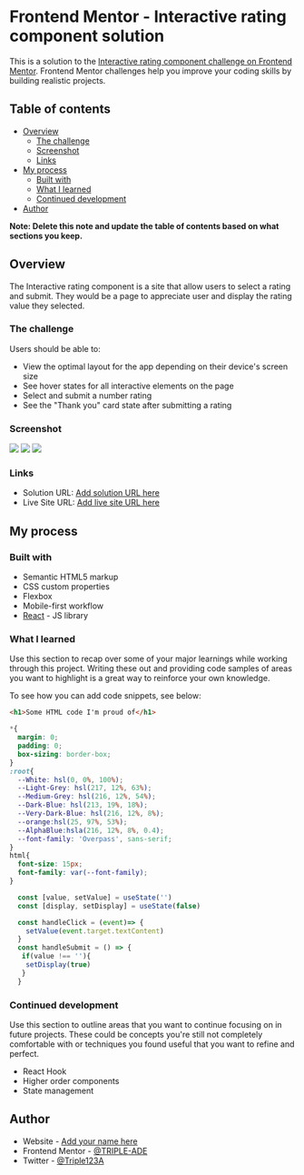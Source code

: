 # Frontend Mentor - Interactive rating component solution

This is a solution to the [Interactive rating component challenge on Frontend Mentor](https://www.frontendmentor.io/challenges/interactive-rating-component-koxpeBUmI). Frontend Mentor challenges help you improve your coding skills by building realistic projects. 

## Table of contents

- [Overview](#overview)
  - [The challenge](#the-challenge)
  - [Screenshot](#screenshot)
  - [Links](#links)
- [My process](#my-process)
  - [Built with](#built-with)
  - [What I learned](#what-i-learned)
  - [Continued development](#continued-development)
- [Author](#author)

**Note: Delete this note and update the table of contents based on what sections you keep.**

## Overview
The Interactive rating component is a site that allow users to select a rating and submit. They would be a page to appreciate user and display the rating value they selected.

### The challenge

Users should be able to:

- View the optimal layout for the app depending on their device's screen size
- See hover states for all interactive elements on the page
- Select and submit a number rating
- See the "Thank you" card state after submitting a rating

### Screenshot

![](./src/designs/screencapture-localhost-5173-2023-05-05-17_52_49.png)
![](./src/designs/screencapture-localhost-5173-2023-05-05-17_53_15.png)
![](./src/designs/screencapture-localhost-5173-2023-05-05-17_54_11.png)


### Links

- Solution URL: [Add solution URL here](https://github.com/TRIPLE-ADE/react_rating_component)
- Live Site URL: [Add live site URL here](https://react-rating-site.netlify.app/)

## My process

### Built with

- Semantic HTML5 markup
- CSS custom properties
- Flexbox
- Mobile-first workflow
- [React](https://reactjs.org/) - JS library

### What I learned

Use this section to recap over some of your major learnings while working through this project. Writing these out and providing code samples of areas you want to highlight is a great way to reinforce your own knowledge.

To see how you can add code snippets, see below:

```html
<h1>Some HTML code I'm proud of</h1>
```
```css
*{
  margin: 0;
  padding: 0;
  box-sizing: border-box;
}
:root{
  --White: hsl(0, 0%, 100%);
  --Light-Grey: hsl(217, 12%, 63%);
  --Medium-Grey: hsl(216, 12%, 54%);
  --Dark-Blue: hsl(213, 19%, 18%);
  --Very-Dark-Blue: hsl(216, 12%, 8%);
  --orange:hsl(25, 97%, 53%);
  --AlphaBlue:hsla(216, 12%, 8%, 0.4);
  --font-family: 'Overpass', sans-serif;
}
html{
  font-size: 15px;
  font-family: var(--font-family);
}
```
```js
  const [value, setValue] = useState('')
  const [display, setDisplay] = useState(false)

  const handleClick = (event)=> {
    setValue(event.target.textContent)
  }
  const handleSubmit = () => {
   if(value !== ''){
    setDisplay(true)
   } 
  }
```

### Continued development

Use this section to outline areas that you want to continue focusing on in future projects. These could be concepts you're still not completely comfortable with or techniques you found useful that you want to refine and perfect.

- React Hook
- Higher order components
- State management

## Author

- Website - [Add your name here](https://github.com/TRIPLE-ADE/react_rating_component)
- Frontend Mentor - [@TRIPLE-ADE](https://www.frontendmentor.io/profile/TRIPLE-ADE)
- Twitter - [@Triple123A](https://www.twitter.com/Triple123A)


